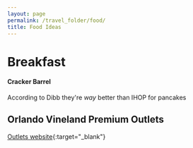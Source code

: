 ```yaml
---
layout: page
permalink: /travel_folder/food/
title: Food Ideas
---
```

# Breakfast

#### Cracker Barrel
According to Dibb they're _way_ better than IHOP for pancakes


## Orlando Vineland Premium Outlets
[Outlets website](https://www.premiumoutlets.com/outlet/orlando-vineland 'Outlets website'){:target="\_blank"}






